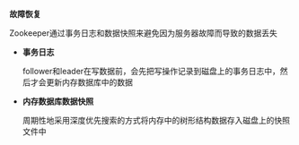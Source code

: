 **故障恢复**

Zookeeper通过事务日志和数据快照来避免因为服务器故障而导致的数据丢失

* **事务日志**

  follower和leader在写数据前，会先把写操作记录到磁盘上的事务日志中，然后才会更新内存数据库中的数据

* **内存数据库数据快照**

  周期性地采用深度优先搜索的方式将内存中的树形结构数据存入磁盘上的快照文件中